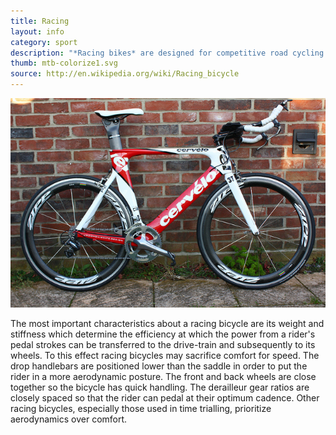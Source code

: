 ```yaml
---
title: Racing
layout: info
category: sport
description: "*Racing bikes* are designed for competitive road cycling. They are extremely high performance, but demand very ideal terrain and conditions."
thumb: mtb-colorize1.svg
source: http://en.wikipedia.org/wiki/Racing_bicycle
---
```


![Bike photo](img/bikes/racing.jpg)

The most important characteristics about a racing bicycle are its weight and stiffness which determine the efficiency at which the power from a rider's pedal strokes can be transferred to the drive-train and subsequently to its wheels. To this effect racing bicycles may sacrifice comfort for speed. The drop handlebars are positioned lower than the saddle in order to put the rider in a more aerodynamic posture. The front and back wheels are close together so the bicycle has quick handling. The derailleur gear ratios are closely spaced so that the rider can pedal at their optimum cadence. Other racing bicycles, especially those used in time trialling, prioritize aerodynamics over comfort.